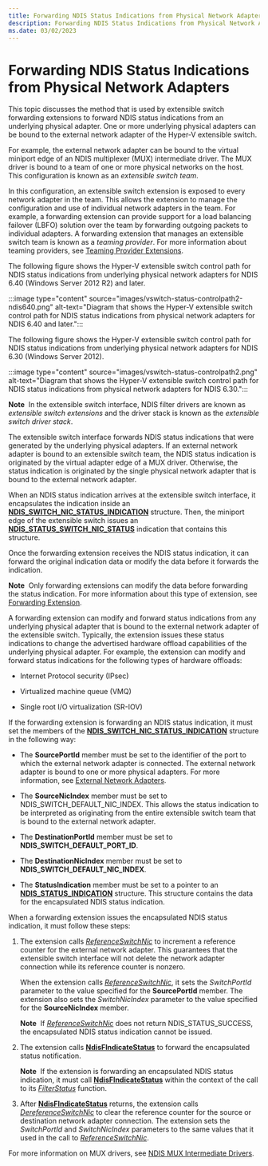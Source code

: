 ```yaml
---
title: Forwarding NDIS Status Indications from Physical Network Adapters
description: Forwarding NDIS Status Indications from Physical Network Adapters
ms.date: 03/02/2023
---
```


# Forwarding NDIS Status Indications from Physical Network Adapters


This topic discusses the method that is used by extensible switch forwarding extensions to forward NDIS status indications from an underlying physical adapter. One or more underlying physical adapters can be bound to the external network adapter of the Hyper-V extensible switch.

For example, the external network adapter can be bound to the virtual miniport edge of an NDIS multiplexer (MUX) intermediate driver. The MUX driver is bound to a team of one or more physical networks on the host. This configuration is known as an *extensible switch team*.

In this configuration, an extensible switch extension is exposed to every network adapter in the team. This allows the extension to manage the configuration and use of individual network adapters in the team. For example, a forwarding extension can provide support for a load balancing failover (LBFO) solution over the team by forwarding outgoing packets to individual adapters. A forwarding extension that manages an extensible switch team is known as a *teaming provider*. For more information about teaming providers, see [Teaming Provider Extensions](teaming-provider-extensions.md).

The following figure shows the Hyper-V extensible switch control path for NDIS status indications from underlying physical network adapters for NDIS 6.40 (Windows Server 2012 R2) and later.

:::image type="content" source="images/vswitch-status-controlpath2-ndis640.png" alt-text="Diagram that shows the Hyper-V extensible switch control path for NDIS status indications from physical network adapters for NDIS 6.40 and later.":::

The following figure shows the Hyper-V extensible switch control path for NDIS status indications from underlying physical network adapters for NDIS 6.30 (Windows Server 2012).

:::image type="content" source="images/vswitch-status-controlpath2.png" alt-text="Diagram that shows the Hyper-V extensible switch control path for NDIS status indications from physical network adapters for NDIS 6.30.":::

**Note**  In the extensible switch interface, NDIS filter drivers are known as *extensible switch extensions* and the driver stack is known as the *extensible switch driver stack*.

 

The extensible switch interface forwards NDIS status indications that were generated by the underlying physical adapters. If an external network adapter is bound to an extensible switch team, the NDIS status indication is originated by the virtual adapter edge of a MUX driver. Otherwise, the status indication is originated by the single physical network adapter that is bound to the external network adapter.

When an NDIS status indication arrives at the extensible switch interface, it encapsulates the indication inside an [**NDIS\_SWITCH\_NIC\_STATUS\_INDICATION**](/windows-hardware/drivers/ddi/ndis/ns-ndis-_ndis_switch_nic_status_indication) structure. Then, the miniport edge of the extensible switch issues an [**NDIS\_STATUS\_SWITCH\_NIC\_STATUS**](./ndis-status-switch-nic-status.md) indication that contains this structure.

Once the forwarding extension receives the NDIS status indication, it can forward the original indication data or modify the data before it forwards the indication.

**Note**  Only forwarding extensions can modify the data before forwarding the status indication. For more information about this type of extension, see [Forwarding Extension](forwarding-extensions.md).

 

A forwarding extension can modify and forward status indications from any underlying physical adapter that is bound to the external network adapter of the extensible switch. Typically, the extension issues these status indications to change the advertised hardware offload capabilities of the underlying physical adapter. For example, the extension can modify and forward status indications for the following types of hardware offloads:

-   Internet Protocol security (IPsec)

-   Virtualized machine queue (VMQ)

-   Single root I/O virtualization (SR-IOV)

If the forwarding extension is forwarding an NDIS status indication, it must set the members of the [**NDIS\_SWITCH\_NIC\_STATUS\_INDICATION**](/windows-hardware/drivers/ddi/ndis/ns-ndis-_ndis_switch_nic_status_indication) structure in the following way:

-   The **SourcePortId** member must be set to the identifier of the port to which the external network adapter is connected. The external network adapter is bound to one or more physical adapters. For more information, see [External Network Adapters](external-network-adapters.md).

-   The **SourceNicIndex** member must be set to NDIS\_SWITCH\_DEFAULT\_NIC\_INDEX. This allows the status indication to be interpreted as originating from the entire extensible switch team that is bound to the external network adapter.

-   The **DestinationPortId** member must be set to **NDIS\_SWITCH\_DEFAULT\_PORT\_ID**.

-   The **DestinationNicIndex** member must be set to **NDIS\_SWITCH\_DEFAULT\_NIC\_INDEX**.

-   The **StatusIndication** member must be set to a pointer to an [**NDIS\_STATUS\_INDICATION**](/windows-hardware/drivers/ddi/ndis/ns-ndis-_ndis_status_indication) structure. This structure contains the data for the encapsulated NDIS status indication.

When a forwarding extension issues the encapsulated NDIS status indication, it must follow these steps:

1.  The extension calls [*ReferenceSwitchNic*](/windows-hardware/drivers/ddi/ndis/nc-ndis-ndis_switch_reference_switch_nic) to increment a reference counter for the external network adapter. This guarantees that the extensible switch interface will not delete the network adapter connection while its reference counter is nonzero.

    When the extension calls [*ReferenceSwitchNic*](/windows-hardware/drivers/ddi/ndis/nc-ndis-ndis_switch_reference_switch_nic), it sets the *SwitchPortId* parameter to the value specified for the **SourcePortId** member. The extension also sets the *SwitchNicIndex* parameter to the value specified for the **SourceNicIndex** member.

    **Note**  If [*ReferenceSwitchNic*](/windows-hardware/drivers/ddi/ndis/nc-ndis-ndis_switch_reference_switch_nic) does not return NDIS\_STATUS\_SUCCESS, the encapsulated NDIS status indication cannot be issued.

     

2.  The extension calls [**NdisFIndicateStatus**](/windows-hardware/drivers/ddi/ndis/nf-ndis-ndisfindicatestatus) to forward the encapsulated status notification.

    **Note**  If the extension is forwarding an encapsulated NDIS status indication, it must call [**NdisFIndicateStatus**](/windows-hardware/drivers/ddi/ndis/nf-ndis-ndisfindicatestatus) within the context of the call to its [*FilterStatus*](/windows-hardware/drivers/ddi/ndis/nc-ndis-filter_status) function.

     

3.  After [**NdisFIndicateStatus**](/windows-hardware/drivers/ddi/ndis/nf-ndis-ndisfindicatestatus) returns, the extension calls [*DereferenceSwitchNic*](/windows-hardware/drivers/ddi/ndis/nc-ndis-ndis_switch_dereference_switch_nic) to clear the reference counter for the source or destination network adapter connection. The extension sets the *SwitchPortId* and *SwitchNicIndex* parameters to the same values that it used in the call to [*ReferenceSwitchNic*](/windows-hardware/drivers/ddi/ndis/nc-ndis-ndis_switch_reference_switch_nic).

For more information on MUX drivers, see [NDIS MUX Intermediate Drivers](ndis-mux-intermediate-drivers.md).

 

